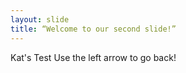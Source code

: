 ```yaml
---
layout: slide
title: “Welcome to our second slide!”
---
```

Kat's Test
Use the left arrow to go back!
